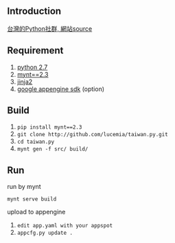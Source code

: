 Introduction
---

[台灣的Python社群, 網站source](http://taiwan-py.appspot.com/)

Requirement
---

1. [python 2.7](http://www.python.org/download/releases/2.7/)
1. [mynt==2.3](http://mynt.mirroredwhite.com/)
2. [jinja2](http://jinja.pocoo.org/docs/)
3. [google appengine sdk](https://developers.google.com/appengine/downloads) (option) 

Build
---

1. `pip install mynt==2.3`
2. `git clone http://github.com/lucemia/taiwan.py.git`
3. `cd taiwan.py`
4. `mynt gen -f src/ build/`   

Run
---

run by mynt

`mynt serve build`


upload to appengine

1. `edit app.yaml with your appspot`
2. `appcfg.py update .`
